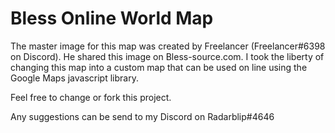 # Bless Online World Map

The master image for this map was created by Freelancer (Freelancer#6398 on Discord). He shared this image on Bless-source.com. I took the liberty of changing this map into a custom map that can be used on line using the Google Maps javascript library.

Feel free to change or fork this project.

Any suggestions can be send to my Discord on Radarblip#4646
